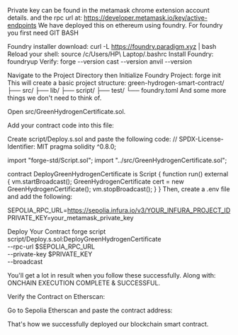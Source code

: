 Private key can be found in the metamask chrome extension account details.
and the rpc url at: https://developer.metamask.io/key/active-endpoints
We have deployed this on ethereum using foundry.
For foundry you first need GIT BASH

Foundry installer download:
curl -L https://foundry.paradigm.xyz | bash
Reload your shell:
source /c/Users/HP\ Laptop/.bashrc
Install Foundry:
foundryup
Verify:
forge --version
cast --version
anvil --version

Navigate to the Project Directory
then Initialize Foundry Project:
forge init
This will create a basic project structure:
green-hydrogen-smart-contract/
├── src/
├── lib/
├── script/
├── test/
└── foundry.toml
And some more things we don't need to think of.

Open src/GreenHydrogenCertificate.sol.

Add your contract code into this file:

Create script/Deploy.s.sol and paste the following code:
// SPDX-License-Identifier: MIT
pragma solidity ^0.8.0;

import "forge-std/Script.sol";
import "../src/GreenHydrogenCertificate.sol";

contract DeployGreenHydrogenCertificate is Script {
    function run() external {
        vm.startBroadcast();
        GreenHydrogenCertificate cert = new GreenHydrogenCertificate();
        vm.stopBroadcast();
    }
}
Then, create a .env file and add the following:

SEPOLIA_RPC_URL=https://sepolia.infura.io/v3/YOUR_INFURA_PROJECT_ID
PRIVATE_KEY=your_metamask_private_key

Deploy Your Contract
forge script script/Deploy.s.sol:DeployGreenHydrogenCertificate \
  --rpc-url $SEPOLIA_RPC_URL \
  --private-key $PRIVATE_KEY \
  --broadcast

You'll get a lot in result when you follow these successfully.
Along with: ONCHAIN EXECUTION COMPLETE & SUCCESSFUL.

Verify the Contract on Etherscan:

Go to Sepolia Etherscan
 and paste the contract address:

 That's how we successfully deployed our blockchain smart contract.
